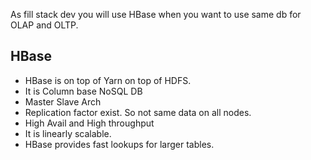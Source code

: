 
As fill stack dev you will use HBase when you want to use same db for OLAP and OLTP.



## HBase
- HBase is on top of Yarn on top of HDFS.
- It is Column base NoSQL DB
- Master Slave Arch
- Replication factor exist. So not same data on all nodes.
- High Avail and High throughput
- It is linearly scalable.
- HBase provides fast lookups for larger tables.